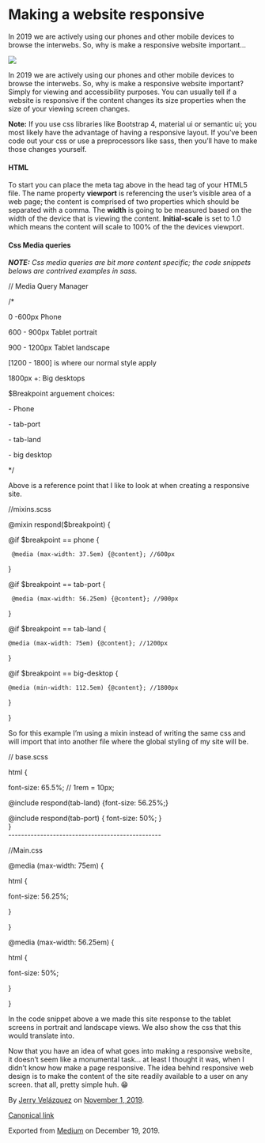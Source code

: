 # Making a website responsive

In 2019 we are actively using our phones and other mobile devices to browse the interwebs. So, why is make a responsive website important…

![](https://cdn-images-1.medium.com/max/800/0*GlMtcKj5TOHv5p8i.png)

In 2019 we are actively using our phones and other mobile devices to browse the interwebs. So, why is make a responsive website important? Simply for viewing and accessibility purposes. You can usually tell if a website is responsive if the content changes its size properties when the size of your viewing screen changes.

**Note:** If you use css libraries like Bootstrap 4, material ui or semantic ui; you most likely have the advantage of having a responsive layout. If you’ve been code out your css or use a preprocessors like sass, then you’ll have to make those changes yourself.

#### HTML

<meta name="viewport" content="width=device-width, initial-scale=1.0">

To start you can place the meta tag above in the head tag of your HTML5 file. The name property **viewport** is referencing the user’s visible area of a web page; the content is comprised of two properties which should be separated with a comma. The **width** is going to be measured based on the width of the device that is viewing the content. **Initial-scale** is set to 1.0 which means the content will scale to 100% of the the devices viewport.

#### Css Media queries

**_NOTE:_** _Css media queries are bit more content specific; the code snippets belows are contrived examples in sass._

// Media Query Manager

/\*

0 -600px Phone

600 - 900px Tablet portrait

900 - 1200px Tablet landscape

\[1200 - 1800\] is where our normal style apply

1800px +: Big desktops

$Breakpoint arguement choices:

\- Phone

\- tab-port

\- tab-land

\- big desktop

\*/

Above is a reference point that I like to look at when creating a responsive site.

//mixins.scss

@mixin respond($breakpoint) {

  @if $breakpoint == phone {

     @media (max-width: 37.5em) {@content}; //600px

  }

  @if $breakpoint == tab-port {

     @media (max-width: 56.25em) {@content}; //900px

  }

  @if $breakpoint == tab-land {

    @media (max-width: 75em) {@content}; //1200px

  }

  @if $breakpoint == big-desktop {

    @media (min-width: 112.5em) {@content}; //1800px

  }

}

So for this example I’m using a mixin instead of writing the same css and will import that into another file where the global styling of my site will be.

// base.scss

html {

 font-size: 65.5%; // 1rem = 10px;

 @include respond(tab-land) {font-size: 56.25%;}

 @include respond(tab-port) { font-size: 50%; }  
}  
\------------------------------------------------

//Main.css

@media (max-width: 75em) {

  html {

   font-size: 56.25%;

  }

}

@media (max-width: 56.25em) {

  html {

   font-size: 50%;

  }

}

In the code snippet above a we made this site response to the tablet screens in portrait and landscape views. We also show the css that this would translate into.

Now that you have an idea of what goes into making a responsive website, it doesn’t seem like a monumental task… at least I thought it was, when I didn’t know how make a page responsive. The idea behind responsive web design is to make the content of the site readily available to a user on any screen. that all, pretty simple huh. 😁

By [Jerry Velázquez](https://medium.com/@jvr572) on [November 1, 2019](https://medium.com/p/b59356174f4f).

[Canonical link](https://medium.com/@jvr572/making-a-website-responsive-b59356174f4f)

Exported from [Medium](https://medium.com) on December 19, 2019.